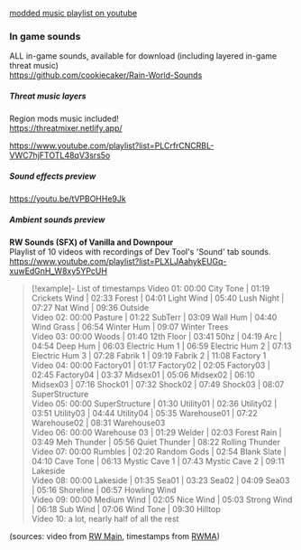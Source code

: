 [modded music playlist on youtube](https://www.youtube.com/playlist?list=PLwcrdolHhE9F22jCsIdrz_LNd3hA8HO2F)

### In game sounds  
ALL in-game sounds, available for download (including layered in-game threat music)  
https://github.com/cookiecaker/Rain-World-Sounds

##### Threat music layers  
Region mods music included!  
https://threatmixer.netlify.app/

https://www.youtube.com/playlist?list=PLCrfrCNCRBL-VWC7hjFTOTL48qV3srs5o

##### Sound effects preview
https://youtu.be/tVPBOHHe9Jk

##### Ambient sounds preview
**RW Sounds (SFX) of Vanilla and Downpour**  
Playlist of 10 videos with recordings of Dev Tool's 'Sound' tab sounds.  
https://www.youtube.com/playlist?list=PLXLJAahykEUGq-xuwEdGnH_W8xy5YPcUH

> [!example]- List of timestamps
> Video 01: 00:00 City Tone | 01:19 Crickets Wind | 02:33 Forest | 04:01 Light Wind | 05:40 Lush Night | 07:27 Nat Wind | 09:36 Outside  
> Video 02: 00:00 Pasture | 01:22 SubTerr | 03:09 Wall Hum | 04:40 Wind Grass | 06:54 Winter Hum | 09:07 Winter Trees  
> Video 03: 00:00 Woods | 01:40 12th Floor | 03:41 50hz | 04:19 Arc | 04:54 Deep Hum | 06:03 Electric Hum 1 | 06:59 Electric Hum 2 | 07:13 Electric Hum 3 | 07:28 Fabrik 1 | 09:19 Fabrik 2 | 11:08 Factory 1  
> Video 04: 00:00 Factory01 | 01:17 Factory02 | 02:05 Factory03 | 02:45 Factory04 | 03:37 Midsex01 | 05:06 Midsex02 | 06:10 Midsex03 | 07:16 Shock01 | 07:32 Shock02 | 07:49 Shock03 | 08:07 SuperStructure  
> Video 05: 00:00 SuperStructure | 01:30 Utility01 | 02:36 Utility02 | 03:51 Utility03 | 04:44 Utility04 | 05:35 Warehouse01 | 07:22 Warehouse02 | 08:31 Warehouse03  
> Video 06: 00:00 Warehouse 03 | 01:29 Welder | 02:03 Forest Rain | 03:49 Meh Thunder | 05:56 Quiet Thunder | 08:22 Rolling Thunder  
> Video 07: 00:00 Rumbles | 02:20 Random Gods | 02:54 Blank Slate | 04:10 Cave Tone | 06:13 Mystic Cave 1 | 07:43 Mystic Cave 2 | 09:11 Lakeside  
> Video 08: 00:00 Lakeside | 01:35 Sea01 | 03:23 Sea02 | 04:09 Sea03 | 05:16 Shoreline | 06:57 Howling Wind  
> Video 09: 00:00 Medium Wind | 02:05 Nice Wind | 05:03 Strong Wind | 06:18 Sub Wind | 07:06 Wind Tone | 09:30 Hilltop  
> Video 10: a lot, nearly half of all the rest

(sources: video from [RW Main](https://discord.com/channels/291184728944410624/838185248981385256/1206370168192893008), timestamps from [RWMA](https://discord.com/channels/1083481230839922688/1083506128010358915/1288236364328079502))  
